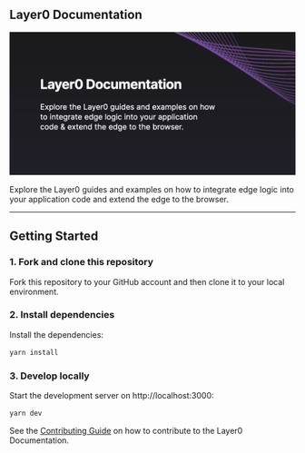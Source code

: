 ## Layer0 Documentation

<div align="center">
  <img src=".github/docs.ogimage.png" alt="Layer0 Documentation" />
</div>

Explore the Layer0 guides and examples on how to integrate edge
logic into your application code and extend the edge to the browser.

---

## Getting Started

### 1. Fork and clone this repository

Fork this repository to your GitHub account and then clone it to your local environment.

### 2. Install dependencies

Install the dependencies:

```bash
yarn install
```

### 3. Develop locally

Start the development server on http://localhost:3000:

```bash
yarn dev
```

See the [Contributing Guide](https://docs.layer0.co/guides/contributing#how-to-contribute) on how to contribute to the Layer0 Documentation.

